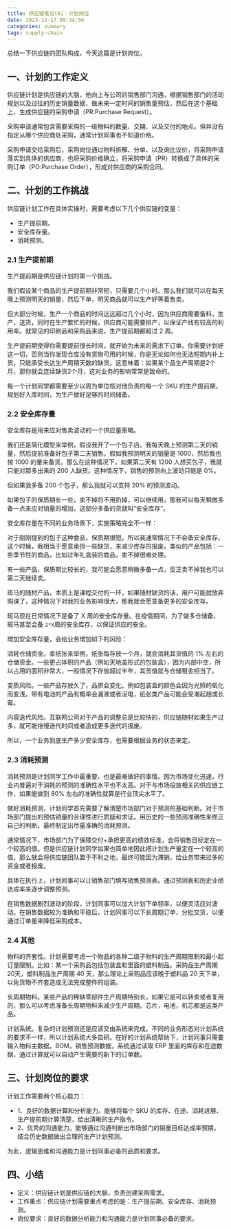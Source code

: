 ```yaml
---
title: 供应链笔记(6)：计划岗位
date: 2023-12-17 09:34:56
categories: summary
tags: supply-chain
---
```


总结一下供应链的团队构成，今天这篇是计划岗位。

## 一、计划的工作定义

供应链计划是供应链的大脑，他向上与公司的销售部门沟通，根据销售部门的活动规划以及过往的历史销量数据，做未来一定时间的销售量预估，然后在这个基础上，生成供应链的采购申请（PR:Purchase Request）。

采购申请通常包含需要采购的一级物料的数量、交期、以及交付的地点。但并没有指定从哪个供应商处采购，通常计划同事也不知道价格。

采购申请交给采购后，采购岗位通过物料拆解、分单、以及询比议价，将采购申请落实到具体的供应商，也将采购价格确立，将采购申请（PR）转换成了具体的采购订单（PO:Purchase Order），形成对供应商的采购合同。

## 二、计划的工作挑战

供应链计划工作在具体实操时，需要考虑以下几个供应链的变量：

 - 生产提前期。
 - 安全库存量。
 - 消耗预测。

### 2.1 生产提前期

生产提前期是供应链计划的第一个挑战。

我们假设某个商品的生产提前期非常短，只需要几个小时。那么我们就可以在每天晚上预测明天的销量，然后下单，明天商品就可以生产好等着售卖。

但大部分时候，生产一个商品的时间远远超过几个小时，因为供应商需要备料，生产，送货，同时在生产繁忙的时候，供应商可能需要排产，以保证产线有较高的利用率。就常见的印刷品和采购品来说，生产提前期都超过 2 周。

生产提前期使得你需要提前很长时间，就开始为未来的需求下订单。你需要计划好这一切，否则当你发现仓库没有货物可用的时候，你是无论如何也无法短期内补上货，只能承受长达生产周期天数的缺货。这意味着：如果某个品生产周期是2个月，那你就会连续缺货2个月，这对业务的影响常常是致命的。

每一个计划同学都需要至少以周为单位核对他负责的每一个 SKU 的生产提前期，规划好入库时间，为生产做好足够的时间储备。

### 2.2 安全库存量

安全库存是用来应对售卖波动的一个供应量策略。

我们还是简化模型来举例，假设我开了一个包子店。我每天晚上预测第二天的销量，然后提前准备好包子第二天销售。假如我预测明天的销量是 1000，然后我也按 1000 的量来备货。那么在这种情况下，如果第二天有 1200 人想买包子，我就只能对那多出来的 200 人缺货。这种情况下，销售的预测向上波动只能是 0%。

但如果我多备 200 个包子，那么我就可以支持 20% 的预测波动。

如果包子的保质期长一些，卖不掉的不用扔掉，可以继续用，那我可以每天稍微多备一点来应对销量的增加，这部分多备的货就叫“安全库存”。

安全库存量在不同的业务场景下，实施策略完全不一样：

对于刚刚提到的包子这种食品，保质期很短。所以我通常情况下不会备安全库存，这个时候，我相当于愿意承担一些缺货，来减少库存的报废。类似的产品包括：一些季节性的商品，比如过年礼盒装的商品，卖不掉很难处理。

有一些产品，保质期比较长的，我可能会愿意稍微多备一点，反正卖不掉我也可以第二天继续卖。

斑马的随材产品，本质上是课程交付的一环，如果随材缺货的话，用户可能就放弃购课了，这种情况下对我的业务影响很大，那我就会愿意备更多的安全库存。

斑马现在日常情况下是备了 X 周的安全库存量。在疫情期间，为了做多仓储备，斑马甚至会备 `2*X`周的安全库存，以保证供应的安全。

增加安全库存量，会给业务增加如下的风险：

消耗仓储资金。拿纸张来举例，纸张每存放一个月，就会消耗其货值的 1% 左右的仓储资金。一些更占体积的产品（例如天地盖形式的包装盒），因为内部中空，所以占用的面积非常大，一般情况下存放超过半年，其货值就与仓储租金相当了。

变质风险。一些产品存放久了，品质会变化。例如包装盒的颜色会因为光照的氧化而变浅，带有电池的产品有概率会漏液或者没电，纸张类产品可能会受潮起翘或长霉。

内容迭代风险。互联网公司对于产品的调整总是比较快的，供应链随材如果生产过多，就可能拖慢迭代时间或者造成更多迭代的报废。

所以，一个业务到底生产多少安全库存，也需要根据业务的状态来定。

### 2.3 消耗预测

消耗预测是计划同学工作中最重要、也是最难做好的事情。因为市场变化迅速，行业内普遍对于消耗的预测的准确性水平也不太高。对于与市场投放相关的供应链工作，如果能做到 80% 左右的准确性就算是行业顶尖水平了。

做好消耗预测，计划同学首先需要了解清楚市场部门对于预测的基础判断。对于市场部门提出的预估销量的合理性进行质疑和求证。用历史的一些预测准确性来修正自己的判断。最终制定出尽量准确的消耗预测。

通常情况下，市场部门为了保障交付+承担更高的绩效标准，会将销售目标定在一个较高的值。但是供应链计划同学如果也简单地因此把计划生产量定在一个较高的值，那么就会将供应链团队置于不利之地，最终可能因为滞销，给业务带来过多的资金或者报废。

具体在执行上，计划同事可以让销售部门填写销售预测表。通过预测表和历史业绩达成率来逐步调整预测。

在销售数据剧烈波动的阶段，计划同事可以加大计划下单频率，以便灵活应对波动。在销售数据较为准确和平稳后，计划同事可以下长周期订单，分批交货，以便通过订单量来降低采购成本。

### 2.4 其他

物料的齐套性。计划需要考虑一个物品的各种二级子物料的生产周期限制和最小起订量限制。比如：某一个采购品包括包装盒和里面的塑料制品。采购品生产周期 20天，塑料制品生产周期 40 天，那么理论上采购品应该晚于塑料品 20 天下单，以免货物不齐套造成无法完成整件的组装。

长周期物料。某些产品的稀缺零部件生产周期特别长，如果它是可以转卖或者复用的，那么可以考虑准备长周期物料来减少生产周期。芯片，电池，机芯都是这类产品。

计划系统。复杂的计划预测还是应该交由系统来完成。不同的业务形态对计划系统的要求不一样，所以计划系统大多自研。在好的计划系统帮助下，计划同事只需要输入物料主数据，BOM，销售预测数据，系统通过读取 ERP 里面的库存和在途数据，通过计算就可以自动产生需要的新下的订单数。

## 三、计划岗位的要求

计划工作需要两个核心能力：

 * 1、良好的数据计算和分析能力。能够将每个 SKU 的库存、在途、消耗进展、生产提前期计算清楚，给出清晰的生产指令。
 * 2、优秀的沟通能力。能够通过沟通判断出市场部门的销量目标达成率预期，结合历史数据做出合理的生产计划预测。

为此，逻辑思维和沟通能力是计划同事必备的品质和要求。

## 四、小结

 * 定义：供应链计划是供应链的大脑，负责创建采购需求。
 * 工作重点：供应链计划需要重点考虑的是：生产提前期、安全库存、消耗预测。
 * 岗位要求：良好的数据分析能力和沟通能力是计划同事必备的要求。
